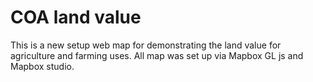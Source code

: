 # COA land value
 This is a new setup web map for demonstrating the land value for agriculture and farming uses.
 All map was set up via Mapbox GL js and Mapbox studio.
 
